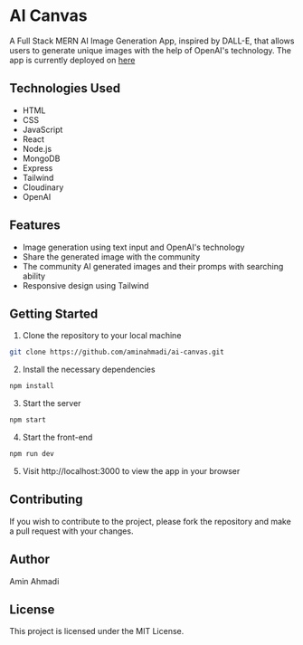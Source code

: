 # AI Canvas

A Full Stack MERN AI Image Generation App, inspired by DALL-E, that allows users to generate unique images with the help of OpenAI's technology. The app is currently deployed on [here](https://aicanvas.aminahmadi.me/)

## Technologies Used

- HTML
- CSS
- JavaScript
- React
- Node.js
- MongoDB
- Express
- Tailwind
- Cloudinary
- OpenAI

## Features

- Image generation using text input and OpenAI's technology
- Share the generated image with the community
- The community AI generated images and their promps with searching ability
- Responsive design using Tailwind

## Getting Started

1. Clone the repository to your local machine

```bash
git clone https://github.com/aminahmadi/ai-canvas.git
```

2. Install the necessary dependencies

```bash
npm install
```

3. Start the server

```bash
npm start
```

4. Start the front-end

```bash
npm run dev
```

5. Visit http://localhost:3000 to view the app in your browser

## Contributing

If you wish to contribute to the project, please fork the repository and make a pull request with your changes.

## Author

Amin Ahmadi

## License

This project is licensed under the MIT License.
